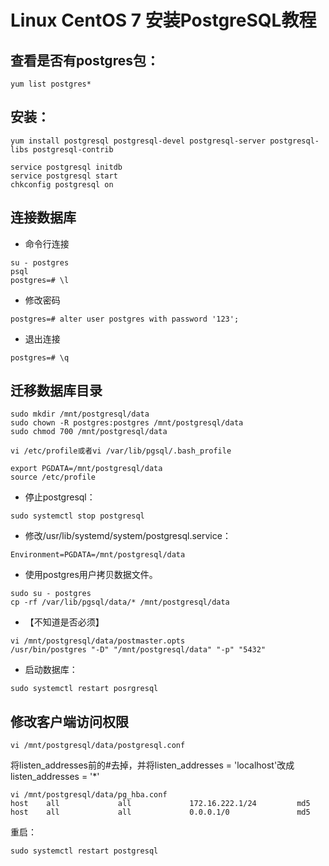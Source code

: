 # Linux CentOS 7 安装PostgreSQL教程


## 查看是否有postgres包： 
```
yum list postgres*
```
## 安装： 
```
yum install postgresql postgresql-devel postgresql-server postgresql-libs postgresql-contrib  
```
```
service postgresql initdb
service postgresql start
chkconfig postgresql on
```
## 连接数据库
* 命令行连接
```
su - postgres
psql
postgres=# \l
```
* 修改密码
```
postgres=# alter user postgres with password '123';
```
* 退出连接
```
postgres=# \q
```

## 迁移数据库目录

```
sudo mkdir /mnt/postgresql/data
sudo chown -R postgres:postgres /mnt/postgresql/data
sudo chmod 700 /mnt/postgresql/data

vi /etc/profile或者vi /var/lib/pgsql/.bash_profile

export PGDATA=/mnt/postgresql/data
source /etc/profile
```

* 停止postgresql：
```
sudo systemctl stop postgresql
```
* 修改/usr/lib/systemd/system/postgresql.service：
```
Environment=PGDATA=/mnt/postgresql/data
```
* 使用postgres用户拷贝数据文件。
```
sudo su - postgres
cp -rf /var/lib/pgsql/data/* /mnt/postgresql/data
```
* 【不知道是否必须】
```
vi /mnt/postgresql/data/postmaster.opts
/usr/bin/postgres "-D" "/mnt/postgresql/data" "-p" "5432"
```
* 启动数据库：
```
sudo systemctl restart posrgresql
```

## 修改客户端访问权限

```
vi /mnt/postgresql/data/postgresql.conf
```
将listen_addresses前的#去掉，并将listen_addresses = 'localhost'改成listen_addresses = '*'

```
vi /mnt/postgresql/data/pg_hba.conf
host    all             all             172.16.222.1/24         md5
host    all             all             0.0.0.1/0               md5
```
重启：
```
sudo systemctl restart postgresql
```